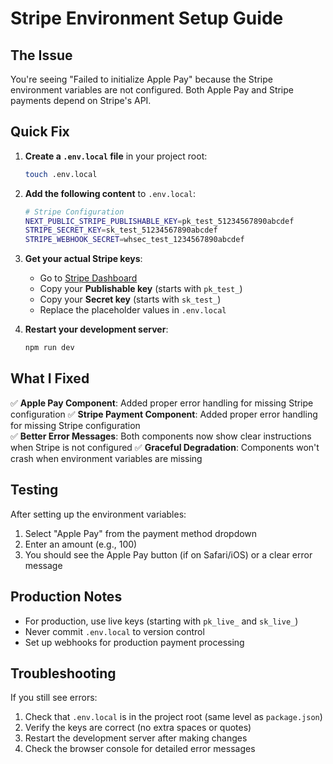 # Stripe Environment Setup Guide

## The Issue
You're seeing "Failed to initialize Apple Pay" because the Stripe environment variables are not configured. Both Apple Pay and Stripe payments depend on Stripe's API.

## Quick Fix

1. **Create a `.env.local` file** in your project root:
   ```bash
   touch .env.local
   ```

2. **Add the following content** to `.env.local`:
   ```bash
   # Stripe Configuration
   NEXT_PUBLIC_STRIPE_PUBLISHABLE_KEY=pk_test_51234567890abcdef
   STRIPE_SECRET_KEY=sk_test_51234567890abcdef
   STRIPE_WEBHOOK_SECRET=whsec_test_1234567890abcdef
   ```

3. **Get your actual Stripe keys**:
   - Go to [Stripe Dashboard](https://dashboard.stripe.com/test/apikeys)
   - Copy your **Publishable key** (starts with `pk_test_`)
   - Copy your **Secret key** (starts with `sk_test_`)
   - Replace the placeholder values in `.env.local`

4. **Restart your development server**:
   ```bash
   npm run dev
   ```

## What I Fixed

✅ **Apple Pay Component**: Added proper error handling for missing Stripe configuration
✅ **Stripe Payment Component**: Added proper error handling for missing Stripe configuration  
✅ **Better Error Messages**: Both components now show clear instructions when Stripe is not configured
✅ **Graceful Degradation**: Components won't crash when environment variables are missing

## Testing

After setting up the environment variables:

1. Select "Apple Pay" from the payment method dropdown
2. Enter an amount (e.g., 100)
3. You should see the Apple Pay button (if on Safari/iOS) or a clear error message

## Production Notes

- For production, use live keys (starting with `pk_live_` and `sk_live_`)
- Never commit `.env.local` to version control
- Set up webhooks for production payment processing

## Troubleshooting

If you still see errors:
1. Check that `.env.local` is in the project root (same level as `package.json`)
2. Verify the keys are correct (no extra spaces or quotes)
3. Restart the development server after making changes
4. Check the browser console for detailed error messages

